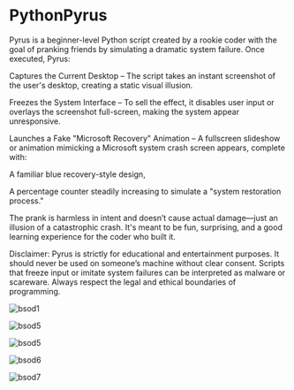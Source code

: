 # PythonPyrus
Pyrus is a beginner-level Python script created by a rookie coder with the goal of pranking friends by simulating a dramatic system failure. Once executed, Pyrus:

Captures the Current Desktop – The script takes an instant screenshot of the user's desktop, creating a static visual illusion.

Freezes the System Interface – To sell the effect, it disables user input or overlays the screenshot full-screen, making the system appear unresponsive.

Launches a Fake "Microsoft Recovery" Animation – A fullscreen slideshow or animation mimicking a Microsoft system crash screen appears, complete with:

A familiar blue recovery-style design,

A percentage counter steadily increasing to simulate a "system restoration process."

The prank is harmless in intent and doesn’t cause actual damage—just an illusion of a catastrophic crash. It's meant to be fun, surprising, and a good learning experience for the coder who built it.

Disclaimer:
Pyrus is strictly for educational and entertainment purposes. It should never be used on someone’s machine without clear consent. Scripts that freeze input or imitate system failures can be interpreted as malware or scareware. Always respect the legal and ethical boundaries of programming.

![bsod1](https://github.com/user-attachments/assets/426608eb-7bb7-4f75-89e3-1f81ef06c704)

![bsod5](https://github.com/user-attachments/assets/702180ad-2322-4c13-88c0-5e0e395a1bdf)

![bsod5](https://github.com/user-attachments/assets/c4089899-d34b-4a5a-a322-bdbdec5cca7c)

![bsod6](https://github.com/user-attachments/assets/65cb68c5-99e1-4ef1-b324-6cde5801a4ce)

![bsod7](https://github.com/user-attachments/assets/d5c723e3-3977-4376-b6d9-6ad9ba657a38)




